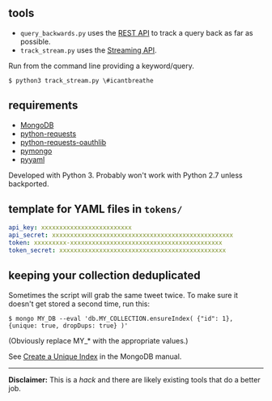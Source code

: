 ## tools

* `query_backwards.py` uses the [REST API](https://dev.twitter.com/rest/reference/get/search/tweets) 
to track a query back as far as possible.
* `track_stream.py` uses the [Streaming API](https://dev.twitter.com/streaming/overview).

Run from the command line providing a keyword/query.

```
$ python3 track_stream.py \#icantbreathe
```

## requirements

* [MongoDB](https://www.mongodb.org/)
* [python-requests](https://pypi.python.org/pypi/requests)
* [python-requests-oauthlib](https://pypi.python.org/pypi/requests-oauthlib)
* [pymongo](https://pypi.python.org/pypi/pymongo)
* [pyyaml](https://pypi.python.org/pypi/PyYAML)

Developed with Python 3. Probably won't work with Python 2.7 unless backported.

## template for YAML files in `tokens/`

```yaml
api_key: xxxxxxxxxxxxxxxxxxxxxxxxx
api_secret: xxxxxxxxxxxxxxxxxxxxxxxxxxxxxxxxxxxxxxxxxxxxxxxxxx
token: xxxxxxxxx-xxxxxxxxxxxxxxxxxxxxxxxxxxxxxxxxxxxxxxxxxx
token_secret: xxxxxxxxxxxxxxxxxxxxxxxxxxxxxxxxxxxxxxxxxxxxxx
```

## keeping your collection deduplicated

Sometimes the script will grab the same tweet twice. To make sure it doesn't get stored a second time, run this:

```
$ mongo MY_DB --eval 'db.MY_COLLECTION.ensureIndex( {"id": 1}, {unique: true, dropDups: true} )'
```

(Obviously replace MY_* with the appropriate values.)

See [Create a Unique Index](http://docs.mongodb.org/manual/tutorial/create-a-unique-index/) in the MongoDB manual.

---

**Disclaimer:** This is a *hack* and there are likely existing tools that do a better job.
